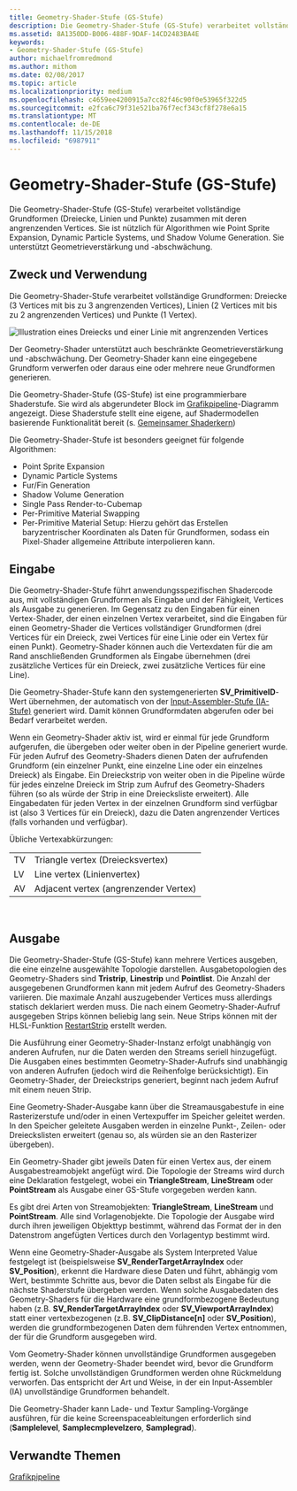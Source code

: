 ```yaml
---
title: Geometry-Shader-Stufe (GS-Stufe)
description: Die Geometry-Shader-Stufe (GS-Stufe) verarbeitet vollständige Grundformen (Dreiecke, Linien und Punkte) zusammen mit deren angrenzenden Vertices.
ms.assetid: 8A1350DD-B006-488F-9DAF-14CD2483BA4E
keywords:
- Geometry-Shader-Stufe (GS-Stufe)
author: michaelfromredmond
ms.author: mithom
ms.date: 02/08/2017
ms.topic: article
ms.localizationpriority: medium
ms.openlocfilehash: c4659ee4200915a7cc82f46c90f0e53965f322d5
ms.sourcegitcommit: e2fca6c79f31e521ba76f7ecf343cf8f278e6a15
ms.translationtype: MT
ms.contentlocale: de-DE
ms.lasthandoff: 11/15/2018
ms.locfileid: "6987911"
---
```

# <a name="geometry-shader-gs-stage"></a>Geometry-Shader-Stufe (GS-Stufe)


Die Geometry-Shader-Stufe (GS-Stufe) verarbeitet vollständige Grundformen (Dreiecke, Linien und Punkte) zusammen mit deren angrenzenden Vertices. Sie ist nützlich für Algorithmen wie Point Sprite Expansion, Dynamic Particle Systems, und Shadow Volume Generation. Sie unterstützt Geometrieverstärkung und -abschwächung.

## <a name="span-idpurposeandusesspanspan-idpurposeandusesspanspan-idpurposeandusesspanpurpose-and-uses"></a><span id="Purpose_and_uses"></span><span id="purpose_and_uses"></span><span id="PURPOSE_AND_USES"></span>Zweck und Verwendung


Die Geometry-Shader-Stufe verarbeitet vollständige Grundformen: Dreiecke (3 Vertices mit bis zu 3 angrenzenden Vertices), Linien (2 Vertices mit bis zu 2 angrenzenden Vertices) und Punkte (1 Vertex).

![Illustration eines Dreiecks und einer Linie mit angrenzenden Vertices](images/d3d10-gs.png)

Der Geometry-Shader unterstützt auch beschränkte Geometrieverstärkung und -abschwächung. Der Geometry-Shader kann eine eingegebene Grundform verwerfen oder daraus eine oder mehrere neue Grundformen generieren.

Die Geometry-Shader-Stufe (GS-Stufe) ist eine programmierbare Shaderstufe. Sie wird als abgerundeter Block im [Grafikpipeline](graphics-pipeline.md)-Diagramm angezeigt. Diese Shaderstufe stellt eine eigene, auf Shadermodellen basierende Funktionalität bereit (s. [Gemeinsamer Shaderkern](https://msdn.microsoft.com/library/windows/desktop/bb509580))

Die Geometry-Shader-Stufe ist besonders geeignet für folgende Algorithmen:

-   Point Sprite Expansion
-   Dynamic Particle Systems
-   Fur/Fin Generation
-   Shadow Volume Generation
-   Single Pass Render-to-Cubemap
-   Per-Primitive Material Swapping
-   Per-Primitive Material Setup: Hierzu gehört das Erstellen baryzentrischer Koordinaten als Daten für Grundformen, sodass ein Pixel-Shader allgemeine Attribute interpolieren kann.

## <a name="span-idinputspanspan-idinputspanspan-idinputspaninput"></a><span id="Input"></span><span id="input"></span><span id="INPUT"></span>Eingabe


Die Geometry-Shader-Stufe führt anwendungsspezifischen Shadercode aus, mit vollständigen Grundformen als Eingabe und der Fähigkeit, Vertices als Ausgabe zu generieren. Im Gegensatz zu den Eingaben für einen Vertex-Shader, der einen einzelnen Vertex verarbeitet, sind die Eingaben für einen Geometry-Shader die Vertices vollständiger Grundformen (drei Vertices für ein Dreieck, zwei Vertices für eine Linie oder ein Vertex für einen Punkt). Geometry-Shader können auch die Vertexdaten für die am Rand anschließenden Grundformen als Eingabe übernehmen (drei zusätzliche Vertices für ein Dreieck, zwei zusätzliche Vertices für eine Line).

Die Geometry-Shader-Stufe kann den systemgenerierten **SV\_PrimitiveID**-Wert übernehmen, der automatisch von der [Input-Assembler-Stufe (IA-Stufe)](input-assembler-stage--ia-.md) generiert wird. Damit können Grundformdaten abgerufen oder bei Bedarf verarbeitet werden.

Wenn ein Geometry-Shader aktiv ist, wird er einmal für jede Grundform aufgerufen, die übergeben oder weiter oben in der Pipeline generiert wurde. Für jeden Aufruf des Geometry-Shaders dienen Daten der aufrufenden Grundform (ein einzelner Punkt, eine einzelne Line oder ein einzelnes Dreieck) als Eingabe. Ein Dreieckstrip von weiter oben in die Pipeline würde für jedes einzelne Dreieck im Strip zum Aufruf des Geometry-Shaders führen (so als würde der Strip in eine Dreiecksliste erweitert). Alle Eingabedaten für jeden Vertex in der einzelnen Grundform sind verfügbar ist (also 3 Vertices für ein Dreieck), dazu die Daten angrenzender Vertices (falls vorhanden und verfügbar).

Übliche Vertexabkürzungen:

|     |                 |
|-----|-----------------|
| TV  | Triangle vertex (Dreiecksvertex) |
| LV  | Line vertex (Linienvertex)     |
| AV  | Adjacent vertex (angrenzender Vertex) |

 

## <a name="span-idoutputspanspan-idoutputspanspan-idoutputspanoutput"></a><span id="Output"></span><span id="output"></span><span id="OUTPUT"></span>Ausgabe


Die Geometry-Shader-Stufe (GS-Stufe) kann mehrere Vertices ausgeben, die eine einzelne ausgewählte Topologie darstellen. Ausgabetopologien des Geometry-Shaders sind **Tristrip**, **Linestrip** und **Pointlist**. Die Anzahl der ausgegebenen Grundformen kann mit jedem Aufruf des Geometry-Shaders variieren. Die maximale Anzahl auszugebender Vertices muss allerdings statisch deklariert werden muss. Die nach einem Geometry-Shader-Aufruf ausgegeben Strips können beliebig lang sein. Neue Strips können mit der HLSL-Funktion [RestartStrip](https://msdn.microsoft.com/library/windows/desktop/bb509660) erstellt werden.

Die Ausführung einer Geometry-Shader-Instanz erfolgt unabhängig von anderen Aufrufen, nur die Daten werden den Streams seriell hinzugefügt. Die Ausgaben eines bestimmten Geometry-Shader-Aufrufs sind unabhängig von anderen Aufrufen (jedoch wird die Reihenfolge berücksichtigt). Ein Geometry-Shader, der Dreieckstrips generiert, beginnt nach jedem Aufruf mit einem neuen Strip.

Eine Geometry-Shader-Ausgabe kann über die Streamausgabestufe in eine Rasterizerstufe und/oder in einen Vertexpuffer im Speicher geleitet werden. In den Speicher geleitete Ausgaben werden in einzelne Punkt-, Zeilen- oder Dreieckslisten erweitert (genau so, als würden sie an den Rasterizer übergeben).

Ein Geometry-Shader gibt jeweils Daten für einen Vertex aus, der einem Ausgabestreamobjekt angefügt wird. Die Topologie der Streams wird durch eine Deklaration festgelegt, wobei ein **TriangleStream**, **LineStream** oder **PointStream** als Ausgabe einer GS-Stufe vorgegeben werden kann.

Es gibt drei Arten von Streamobjekten: **TriangleStream**, **LineStream** und **PointStream**. Alle sind Vorlagenobjekte. Die Topologie der Ausgabe wird durch ihren jeweiligen Objekttyp bestimmt, während das Format der in den Datenstrom angefügten Vertices durch den Vorlagentyp bestimmt wird.

Wenn eine Geometry-Shader-Ausgabe als System Interpreted Value festgelegt ist (beispielsweise **SV\_RenderTargetArrayIndex** oder **SV\_Position**), erkennt die Hardware diese Daten und führt, abhängig vom Wert, bestimmte Schritte aus, bevor die Daten selbst als Eingabe für die nächste Shaderstufe übergeben werden. Wenn solche Ausgabedaten des Geometry-Shaders für die Hardware eine grundformbezogene Bedeutung haben (z.B. **SV\_RenderTargetArrayIndex** oder **SV\_ViewportArrayIndex**) statt einer vertexbezogenen (z.B. **SV\_ClipDistance\[n\]** oder **SV\_Position**), werden die grundformbezogenen Daten dem führenden Vertex entnommen, der für die Grundform ausgegeben wird.

Vom Geometry-Shader können unvollständige Grundformen ausgegeben werden, wenn der Geometry-Shader beendet wird, bevor die Grundform fertig ist. Solche unvollständigen Grundformen werden ohne Rückmeldung verworfen. Das entspricht der Art und Weise, in der ein Input-Assembler (IA) unvollständige Grundformen behandelt.

Die Geometry-Shader kann Lade- und Textur Sampling-Vorgänge ausführen, für die keine Screenspaceableitungen erforderlich sind (**Samplelevel**, **Samplecmplevelzero**, **Samplegrad**).

## <a name="span-idrelated-topicsspanrelated-topics"></a><span id="related-topics"></span>Verwandte Themen


[Grafikpipeline](graphics-pipeline.md)

 

 




